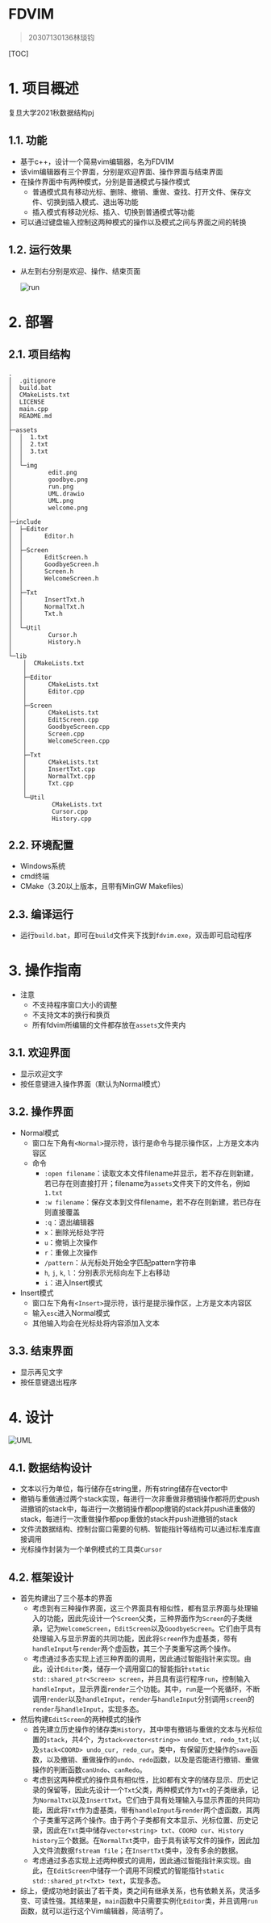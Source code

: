 # FDVIM

> 20307130136林琰钧

[TOC]

# 1. 项目概述

复旦大学2021秋数据结构pj

## 1.1. 功能

- 基于c++，设计一个简易vim编辑器，名为FDVIM
- 该vim编辑器有三个界面，分别是欢迎界面、操作界面与结束界面
- 在操作界面中有两种模式，分别是普通模式与操作模式
  - 普通模式具有移动光标、删除、撤销、重做、查找、打开文件、保存文件、切换到插入模式、退出等功能
  - 插入模式有移动光标、插入、切换到普通模式等功能
- 可以通过键盘输入控制这两种模式的操作以及模式之间与界面之间的转换

## 1.2. 运行效果

- 从左到右分别是欢迎、操作、结束页面

  ![run](assets/img/run.png)

# 2. 部署

## 2.1. 项目结构

```plain
.
│  .gitignore
│  build.bat
│  CMakeLists.txt
│  LICENSE
│  main.cpp
│  README.md
│
├─assets
│  │  1.txt
│  │  2.txt
│  │  3.txt
│  │
│  └─img
│          edit.png
│          goodbye.png
│          run.png
│          UML.drawio
│          UML.png
│          welcome.png
│
├─include
│  ├─Editor
│  │      Editor.h
│  │
│  ├─Screen
│  │      EditScreen.h
│  │      GoodbyeScreen.h
│  │      Screen.h
│  │      WelcomeScreen.h
│  │
│  ├─Txt
│  │      InsertTxt.h
│  │      NormalTxt.h
│  │      Txt.h
│  │
│  └─Util
│          Cursor.h
│          History.h
│
└─lib
    │  CMakeLists.txt
    │
    ├─Editor
    │      CMakeLists.txt
    │      Editor.cpp
    │
    ├─Screen
    │      CMakeLists.txt
    │      EditScreen.cpp
    │      GoodbyeScreen.cpp
    │      Screen.cpp
    │      WelcomeScreen.cpp
    │
    ├─Txt
    │      CMakeLists.txt
    │      InsertTxt.cpp
    │      NormalTxt.cpp
    │      Txt.cpp
    │
    └─Util
            CMakeLists.txt
            Cursor.cpp
            History.cpp
```

## 2.2. 环境配置

- Windows系统
- cmd终端
- CMake（3.20以上版本，且带有MinGW Makefiles）

## 2.3. 编译运行

- 运行`build.bat`，即可在`build`文件夹下找到`fdvim.exe`，双击即可启动程序

# 3. 操作指南

- 注意
  - 不支持程序窗口大小的调整
  - 不支持文本的换行和换页
  - 所有fdvim所编辑的文件都存放在`assets`文件夹内

## 3.1. 欢迎界面

- 显示欢迎文字
- 按任意键进入操作界面（默认为Normal模式）

## 3.2. 操作界面

- Normal模式
  - 窗口左下角有`<Normal>`提示符，该行是命令与提示操作区，上方是文本内容区
  - 命令
    - `:open filename`：读取文本文件filename并显示，若不存在则新建，若已存在则直接打开；filename为`assets`文件夹下的文件名，例如`1.txt`
    - `:w filename`：保存文本到文件filename，若不存在则新建，若已存在则直接覆盖
    - `:q`：退出编辑器
    - `x`：删除光标处字符
    - `u`：撤销上次操作
    - `r`：重做上次操作
    - `/pattern`：从光标处开始全字匹配pattern字符串
    - `h`, `j`, `k`, `l`：分别表示光标向左下上右移动
    - `i`：进入Insert模式
- Insert模式
  - 窗口左下角有`<Insert>`提示符，该行是提示操作区，上方是文本内容区
  - 输入`esc`进入Normal模式
  - 其他输入均会在光标处将内容添加入文本

## 3.3. 结束界面

- 显示再见文字
- 按任意键退出程序

# 4. 设计

![UML](assets/img/UML.png)

## 4.1. 数据结构设计

- 文本以行为单位，每行储存在string里，所有string储存在vector中
- 撤销与重做通过两个stack实现，每进行一次非重做非撤销操作都将历史push进撤销的stack中，每进行一次撤销操作都pop撤销的stack并push进重做的stack，每进行一次重做操作都pop重做的stack并push进撤销的stack
- 文件流数据结构、控制台窗口需要的句柄、智能指针等结构可以通过标准库直接调用
- 光标操作封装为一个单例模式的工具类`Cursor`

## 4.2. 框架设计

- 首先构建出了三个基本的界面
  - 考虑到有三种操作界面，这三个界面具有相似性，都有显示界面与处理输入的功能，因此先设计一个`Screen`父类，三种界面作为`Screen`的子类继承，记为`WelcomeScreen`，`EditScreen`以及`GoodbyeScreen`。它们由于具有处理输入与显示界面的共同功能，因此将`Screen`作为虚基类，带有`handleInput`与`render`两个虚函数，其三个子类重写这两个操作。
  - 考虑通过多态实现上述三种界面的调用，因此通过智能指针来实现。由此，设计`Editor`类，储存一个调用窗口的智能指针`static std::shared_ptr<Screen> screen`，并且具有运行程序`run`，控制输入`handleInput`，显示界面`render`三个功能。其中，`run`是一个死循环，不断调用`render`以及`handleInput`，`render`与`handleInput`分别调用`screen`的`render`与`handleInput`，实现多态。
- 然后构建`EditScreen`的两种模式的操作
  - 首先建立历史操作的储存类`History`，其中带有撤销与重做的文本与光标位置的`stack`，共4个，为`stack<vector<string>> undo_txt, redo_txt;`以及`stack<COORD> undo_cur, redo_cur`。类中，有保留历史操作的`save`函数，以及撤销、重做操作的`undo`、`redo`函数，以及是否能进行撤销、重做操作的判断函数`canUndo`、`canRedo`。
  - 考虑到这两种模式的操作具有相似性，比如都有文字的储存显示、历史记录的保留等，因此先设计一个`Txt`父类，两种模式作为`Txt`的子类继承，记为`NormalTxt`以及`InsertTxt`。它们由于具有处理输入与显示界面的共同功能，因此将`Txt`作为虚基类，带有`handleInput`与`render`两个虚函数，其两个子类重写这两个操作。由于两个子类都有文本显示、光标位置、历史记录，因此在`Txt`类中储存`vector<string> txt`、`COORD cur`、`History history`三个数据。在`NormalTxt`类中，由于具有读写文件的操作，因此加入文件流数据`fstream file`；在`InsertTxt`类中，没有多余的数据。
  - 考虑通过多态实现上述两种模式的调用，因此通过智能指针来实现。由此，在`EditScreen`中储存一个调用不同模式的智能指针`static std::shared_ptr<Txt> text`，实现多态。
- 综上，便成功地封装出了若干类，类之间有继承关系，也有依赖关系，灵活多变、可读性强。其结果是，`main`函数中只需要实例化`Editor`类，并且调用`run`函数，就可以运行这个Vim编辑器，简洁明了。